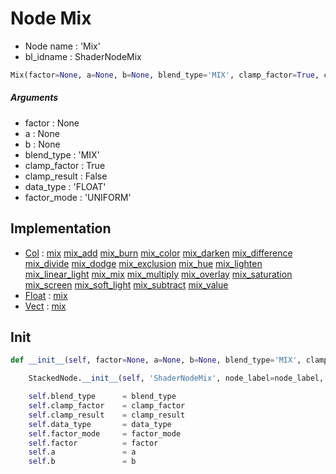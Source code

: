 # Node Mix

- Node name : 'Mix'
- bl_idname : ShaderNodeMix


``` python
Mix(factor=None, a=None, b=None, blend_type='MIX', clamp_factor=True, clamp_result=False, data_type='FLOAT', factor_mode='UNIFORM', node_label=None, node_color=None)
```
##### Arguments

- factor : None
- a : None
- b : None
- blend_type : 'MIX'
- clamp_factor : True
- clamp_result : False
- data_type : 'FLOAT'
- factor_mode : 'UNIFORM'

## Implementation

- [Col](/docs/Shader/Col.md) : [mix](/docs/Shader/Col.md#mix) [mix_add](/docs/Shader/Col.md#mix_add) [mix_burn](/docs/Shader/Col.md#mix_burn) [mix_color](/docs/Shader/Col.md#mix_color) [mix_darken](/docs/Shader/Col.md#mix_darken) [mix_difference](/docs/Shader/Col.md#mix_difference) [mix_divide](/docs/Shader/Col.md#mix_divide) [mix_dodge](/docs/Shader/Col.md#mix_dodge) [mix_exclusion](/docs/Shader/Col.md#mix_exclusion) [mix_hue](/docs/Shader/Col.md#mix_hue) [mix_lighten](/docs/Shader/Col.md#mix_lighten) [mix_linear_light](/docs/Shader/Col.md#mix_linear_light) [mix_mix](/docs/Shader/Col.md#mix_mix) [mix_multiply](/docs/Shader/Col.md#mix_multiply) [mix_overlay](/docs/Shader/Col.md#mix_overlay) [mix_saturation](/docs/Shader/Col.md#mix_saturation) [mix_screen](/docs/Shader/Col.md#mix_screen) [mix_soft_light](/docs/Shader/Col.md#mix_soft_light) [mix_subtract](/docs/Shader/Col.md#mix_subtract) [mix_value](/docs/Shader/Col.md#mix_value)
- [Float](/docs/Shader/Float.md) : [mix](/docs/Shader/Float.md#mix)
- [Vect](/docs/Shader/Vect.md) : [mix](/docs/Shader/Vect.md#mix)

## Init

``` python
def __init__(self, factor=None, a=None, b=None, blend_type='MIX', clamp_factor=True, clamp_result=False, data_type='FLOAT', factor_mode='UNIFORM', node_label=None, node_color=None):

    StackedNode.__init__(self, 'ShaderNodeMix', node_label=node_label, node_color=node_color)

    self.blend_type      = blend_type
    self.clamp_factor    = clamp_factor
    self.clamp_result    = clamp_result
    self.data_type       = data_type
    self.factor_mode     = factor_mode
    self.factor          = factor
    self.a               = a
    self.b               = b
```
